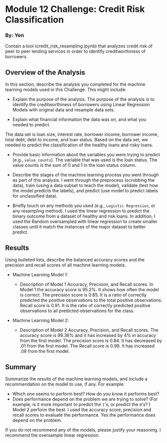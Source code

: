 # Module 12 Challenge: Credit Risk Classification
### By: Yen

Contain a tool (credit_risk_resampling.ipynb) that analyzes credit risk of peer to peer lending services in order to identify creditworthiness of borrowers. 

## Overview of the Analysis

In this section, describe the analysis you completed for the machine learning models used in this Challenge. This might include:

* Explain the purpose of the analysis.
The purpose of the analysis is to identify the creditworthiness of borrowers using Linear Regression Models with original data and resample data sets.

* Explain what financial information the data was on, and what you needed to predict.

The data set is loan size, interest rate, borrower income, borrower income, total debt, debt to income, and loan status. Based on the data set, we needed to predict the classification of the healthy loans and risky loans. 

* Provide basic information about the variables you were trying to predict (e.g., `value_counts`).
The variable that was used is the loan status. The value counts is the sum of 0 and 1 in the loan status column. 

* Describe the stages of the machine learning process you went through as part of this analysis.
I went through the preprocess (scrubbing the data), train (using a data subset to teach the model), validate (test how the model predicts the labels), and predict (use model to predict labels for unclassified data).

* Briefly touch on any methods you used (e.g., `Logistic Regression`, or any resampling method).
I used the linear regression to predict the binary outcome from a dataset of healthy and risk loans. In addition, I used the Random oversampled with linear regression to create smaller classes until it match the instances of the major dataset to better predict. 

## Results

Using bulleted lists, describe the balanced accuracy scores and the precision and recall scores of all machine learning models.

* Machine Learning Model 1:
  * Description of Model 1 Accuracy, Precision, and Recall scores.
In Model 1 the accuracy score is 95.2%. It shows how often the model is correct. The precision score is 0.85. It is a ratio of correctly predicted the positive observations to the total positive observations. Recall score is 0.91. It is the ratio of correctly predicted positive observations to all predicted observations for the class. 

* Machine Learning Model 2:
  * Description of Model 2 Accuracy, Precision, and Recall scores.
The accuracy score is 99.36% and it has increased by 4% in accuracy from the first model. The precision score is 0.84. It has decreased by .01 from the first model. The Recall score is 0.99. It has increased .08 from the first model. 
## Summary

Summarize the results of the machine learning models, and include a recommendation on the model to use, if any. For example:
* Which one seems to perform best? How do you know it performs best?
* Does performance depend on the problem we are trying to solve? (For example, is it more important to predict the `1`'s, or predict the `0`'s? )
Model 2 perform the best. I used the accuracy score, precision and recall scores to evaluate the performance. Yes the performance does depend on the problem. 

If you do not recommend any of the models, please justify your reasoning. I recommend the oversample linear regression. 



